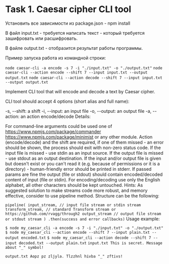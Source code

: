 # Task 1. Caesar cipher CLI tool

Установить все зависимости из package.json - npm install

В файл input.txt - требуется написать текст - который требуется зашифровать или расшифровать.

В файлe output.txt - отобразится результат работы программы.

Пример запуска работа из командной строки:

`node caesar-cli -a encode -s 7 -i "./input.txt" -o "./output.txt"`
`node caesar-cli --action encode --shift 7 --input input.txt --output output.txt`
`node caesar-cli --action decode --shift 7 --input input.txt --output output.txt`

Implement CLI tool that will encode and decode a text by Caesar cipher.

CLI tool should accept 4 options (short alias and full name):

-s, --shift: a shift
-i, --input: an input file
-o, --output: an output file
-a, --action: an action encode/decode
Details:

For command-line arguments could be used one of
https://www.npmjs.com/package/commander
https://www.npmjs.com/package/minimist or any other module.
Action (encode/decode) and the shift are required, if one of them missed - an error should be shown, the process should exit with non-zero status code.
If the input file is missed - use stdin as an input source.
If the output file is missed - use stdout as an output destination.
If the input and/or output file is given but doesn't exist or you can't read it (e.g. because of permissions or it is a directory) - human-friendly error should be printed in stderr.
If passed params are fine the output (file or stdout) should contain encoded/decoded content of input (file or stdin).
For encoding/decoding use only the English alphabet, all other characters should be kept untouched.
Hints: As suggested solution to make streams code more robust, and memory effective, consider to use pipeline method. Structure can be the following:

`pipeline(
  input_stream, // input file stream or stdin stream
  transform_stream, // standard Transform stream or https://github.com/rvagg/through2
  output_stream // output file stream or stdout stream
)
.then(success and error callbacks)`
Usage example:

`$ node my_caesar_cli -a encode -s 7 -i "./input.txt" -o "./output.txt"`
`$ node my_caesar_cli --action encode --shift 7 --input plain.txt --output encoded.txt`
`$ node my_caesar_cli --action decode --shift 7 --input decoded.txt --output plain.txt`
`input.txt This is secret. Message about "_" symbol!`

`output.txt Aopz pz zljyla. Tlzzhnl hivba "_" zftivs!`

